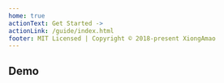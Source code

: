 ```yaml
---
home: true
actionText: Get Started ->
actionLink: /guide/index.html
footer: MIT Licensed | Copyright © 2018-present XiongAmao
---
```



## Demo

<ClientOnly>
  <homepage-demo/>
</ClientOnly>
